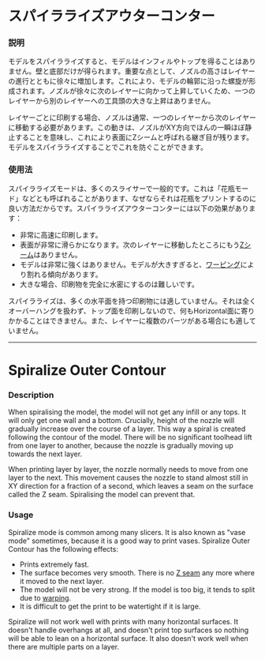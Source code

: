 スパイラライズアウターコンター
====
### **説明**
モデルをスパイラライズすると、モデルはインフィルやトップを得ることはありません。壁と底部だけが得られます。重要な点として、ノズルの高さはレイヤーの進行とともに徐々に増加します。これにより、モデルの輪郭に沿った螺旋が形成されます。ノズルが徐々に次のレイヤーに向かって上昇していくため、一つのレイヤーから別のレイヤーへの工具頭の大きな上昇はありません。

レイヤーごとに印刷する場合、ノズルは通常、一つのレイヤーから次のレイヤーに移動する必要があります。この動きは、ノズルがXY方向でほんの一瞬ほぼ静止することを意味し、これにより表面にZシームと呼ばれる継ぎ目が残ります。モデルをスパイラライズすることでこれを防ぐことができます。

### **使用法**
スパイラライズモードは、多くのスライサーで一般的です。これは「花瓶モード」などとも呼ばれることがあります、なぜならそれは花瓶をプリントするのに良い方法だからです。スパイラライズアウターコンターには以下の効果があります：
* 非常に高速に印刷します。
* 表面が非常に滑らかになります。次のレイヤーに移動したところにもう[Zシーム](../troubleshooting/seam.md)はありません。
* モデルは非常に強くはありません。モデルが大きすぎると、[ワーピング](../troubleshooting/warping.md)により割れる傾向があります。
* 大きな場合、印刷物を完全に水密にするのは難しいです。

スパイラライズは、多くの水平面を持つ印刷物には適していません。それは全くオーバーハングを扱わず、トップ面を印刷しないので、何もHorizontal面に寄りかかることはできません。また、レイヤーに複数のパーツがある場合にも適していません。

---

Spiralize Outer Contour
====
### **Description**
When spiralising the model, the model will not get any infill or any tops. It will only get one wall and a bottom. Crucially, height of the nozzle will gradually increase over the course of a layer. This way a spiral is created following the contour of the model. There will be no significant toolhead lift from one layer to another, because the nozzle is gradually moving up towards the next layer.

When printing layer by layer, the nozzle normally needs to move from one layer to the next. This movement causes the nozzle to stand almost still in XY direction for a fraction of a second, which leaves a seam on the surface called the Z seam. Spiralising the model can prevent that.

### **Usage**
Spiralize mode is common among many slicers. It is also known as "vase mode" sometimes, because it is a good way to print vases. Spiralize Outer Contour has the following effects:
* Prints extremely fast.
* The surface becomes very smooth. There is no [Z seam](../troubleshooting/seam.md) any more where it moved to the next layer.
* The model will not be very strong. If the model is too big, it tends to split due to [warping](../troubleshooting/warping.md).
* It is difficult to get the print to be watertight if it is large.

Spiralize will not work well with prints with many horizontal surfaces. It doesn't handle overhangs at all, and doesn't print top surfaces so nothing will be able to lean on a horizontal surface. It also doesn't work well when there are multiple parts on a layer.